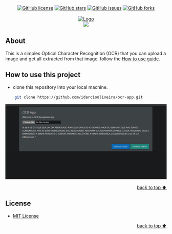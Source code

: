 <!-- Intro-->

<!--
* Thanks for reviewing my ocr-app! 
* Access the blank-template here (https://github.com/idarciooliveira/ocr-app/blob/main/Templates/_blank-README.md) 
* 
* Read the comments for an easy step by step guide.or read this Make_it_Yours guide here: () // add Personalization_md_file
* Enjoy!
-->


<!-- Shields Section--><!-- Optional -->

<!-- 
* Insert project shields and badges through this link https://shields.io/
* 
*
-->

<div align="center">
    <a href="https://github.com/idarciooliveira/ocr-app/blob/main/LICENSE.txt"><img alt="GitHub license" src="https://img.shields.io/github/license/idarciooliveira/ocr-app?color=ff69b4&style=for-the-badge"></a>
    <a href="https://github.com/idarciooliveira/ocr-app/stargazers"><img alt="GitHub stars" src="https://img.shields.io/github/stars/idarciooliveira/ocr-app?color=yellow&label=Project%20Stars&style=for-the-badge"></a>
    <a href="https://github.com/idarciooliveira/ocr-app/issues"><img alt="GitHub issues" src="https://img.shields.io/github/issues/idarciooliveira/ocr-app?color=brightgreen&label=issues&style=for-the-badge"></a>
    <a href="https://github.com/idarciooliveira/ocr-app/network"><img alt="GitHub forks" src="https://img.shields.io/github/forks/idarciooliveira/ocr-app?color=9cf&label=forks&style=for-the-badge"></a>
</div>
<br>


<!-- Logo Section  --><!-- Required -->

<!--
* Insert an image URL in the <img> "src" attribute bellow. (line )
* 
* Insert your github profile URL in the <a> "href" attribute bellow (line )
-->


<div align="center">
    <a href="https://github.com/idarciooliveira" target="_blank">
        <img src="https://cdn2.iconfinder.com/data/icons/pittogrammi/142/95-512.png" 
        alt="Logo" width="290" height="290">
    </a>
</div>


<!-- Project title 
* use a dynamic typing-SvG here https://readme-typing-svg.demolab.com/demo/
*
*  Instead you can type your project name after a # header
-->

<div align="center">
<img src="https://readme-typing-svg.demolab.com?font=Fira+Code&size=22&duration=4000&pause=5000&background=FFFFFF00&center=true&vCenter=true&multiline=true&width=435&lines=Ocr-app!">
</div>


## About<!-- Required -->
<!-- 
* information about the project 
* 
* keep it short and sweet
-->


This is a simples  Optical Character Recognition (OCR) that you can upload a image and get all extracted from that image. follow the [How to use guide](#how-to-use-this-project).


## How to use this project<!-- Required -->
<!-- 
* Here you may add information about how 
* 
* and why to use this project.
-->

- clone this repository into your local machine.

```bash
    git clone https://github.com/idarciooliveira/ocr-app.git
```

<!-- ## DemoRequired -->
<!-- 
* You can add a demo here GH supports images/ GIFs/videos 
* 
* It's recommended to use GIFs as they are more dynamic
-->


<div align="center">
    <img alt="demo" src="image.png">
</div>

<!-- ## Table of ContentsOptional -->
<!-- 
* This section is optional, yet having a contents table 
* helps keeping your README readable and more professional.
* 
* If you are not familiar with HTML, no worries we all been there :) 
* Review learning resources to create anchor links. 
-->


<!-- <dev display="inline-table" vertical-align="middle">
<table align="center" vertical-align="middle">
        <tr>
            <td><a href="#about">About</a></td>        
            <td><a href="#how-to-use-this-project">Getting started</td>
            <td><a href="#demo">Demo</a></td>
            <td><a href="#project-roadmap--">Project Roadmap</a></td>
            <td><a href="#documentation">Documentation</a></td>
            <td><a href="#contributors">Contributors</a></td>
        </tr>
        <tr>
            <td><a href="#acknowledgments">Acknowledgments</a></td>
            <td><a href="https://github.com/idarciooliveira/ocr-app/tree/main/Learning_Resources">Learning Resources</a></td>
            <td><a href="https://github.com/idarciooliveira/ocr-app/wiki/Step-by-Step-Guide">
            Step By Step Guide</a></td>
            <td><a href="#feedback">Feedback</a></td>
            <td><a href="#contact">Contact</a></td>
            <td><a href="#license">License</a></td>
        </tr>
</table>
</dev> -->


<!-- - Use this html element to create a back to top button. -->
<p align="right"><a href="#how-to-use-this-project">back to top ⬆️</a></p>



## License<!-- Optional -->
<!-- 
* Here you can add project license for copyrights and distribution 
* 
* check this website for an easy reference https://choosealicense.com/)
-->

- [MIT License](./LICENSE.txt)


<!-- - Use this html element to create a back to top button. -->
<p align="right"><a href="#how-to-use-this-project">back to top ⬆️</a></p>